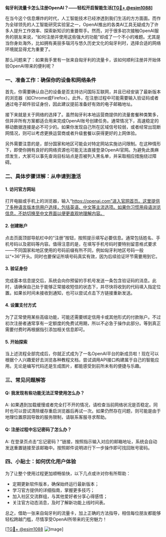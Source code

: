 **匈牙利流量卡怎么注册OpenAI？——轻松开启智能生活[[TG💪+ @esim1088](https://t.me/s/esim1088)]**

在当今这个信息爆炸的时代，人工智能技术已经渗透到我们生活的方方面面。而作为全球领先的人工智能研究实验室之一，OpenAI推出的各类AI工具无疑成为了许多人提升工作效率、探索新知识的重要帮手。然而，对于很多初次接触OpenAI服务的朋友来说，“如何注册并使用这些强大的功能”却成了一个不小的难题。尤其是当你身处海外，比如拥有美丽多瑙河与悠久历史文化的匈牙利时，选择合适的网络环境就显得尤为重要了。

那么问题来了：如果我手里有一张来自匈牙利的流量卡，该如何顺利注册并开始体验OpenAI带来的便利呢？

### 一、准备工作：确保你的设备和网络条件

首先，你需要确认自己的设备是否支持访问国际互联网，并且已经安装了最新版本的浏览器（如Chrome或Firefox）。此外，在注册过程中可能需要输入验证码或者通过电子邮件验证身份，因此建议提前准备好有效的电子邮箱地址。

接下来就是关于网络的选择了。虽然匈牙利本地运营商提供的流量套餐种类繁多，但并非所有方案都适合用来完成OpenAI账号创建任务。通常情况下，高速稳定的移动数据连接是必不可少的。如果你发现自己所在区域信号较弱，或者经常出现断网情况，则可以考虑更换运营商或者升级套餐以获得更好的上网体验。

另外需要注意的是，部分国家和地区可能会对特定网站实施访问限制。在这种情形下，即使你拥有良好的网络资源也可能无法直接登录OpenAI官网。为避免此类麻烦发生，大家可以事先查询目标站点是否被列入黑名单，并采取相应措施绕过障碍。

### 二、具体步骤详解：从申请到激活

#### 1. 访问官方网站
打开电脑或手机上的浏览器，输入“https://openai.com”进入官网首页。这里提供了多种语言版本供用户选择，包括英语、中文等主流选项。如果你习惯用母语浏览信息，不妨切换至中文界面以便更直观地理解内容。

#### 2. 创建账户
点击页面顶部导航栏中的“注册”按钮，按照提示填写必要信息。通常包括姓名、手机号码以及密码等内容。值得注意的是，在填写手机号码时要特别留意格式要求——不同国家和地区使用的号码前缀有所不同，例如匈牙利地区号码一般以“+36”开头。同时也要保证所填号码真实有效，因为后续验证环节需要用到它。

#### 3. 验证身份
完成基本信息提交后，系统会向你预留的手机号发送一条包含验证码的消息。此时，请确保自己处于能够正常接收短信的状态下，并尽快将收到的代码填入指定位置。如果长时间未接收到通知，也可以尝试点击下方链接重新发送。

#### 4. 设置支付方式
为了正常使用某些高级功能，可能还需要绑定信用卡或其他形式的付款账户。不过初次注册者通常享有一定额度的免费试用期，所以不必急于操作此部分。等到真正需要付费时再根据指引添加相关信息即可。

#### 5. 开始探索
当上述流程全部完成后，你就正式成为了一名OpenAI平台的新成员啦！现在可以根据个人兴趣爱好去浏览各种教程文档，尝试调用API接口构建属于自己的智能应用。无论是编写代码还是生成图片，都能感受到前所未有的便捷与乐趣。

### 三、常见问题解答

#### Q: 我发现有些功能无法正常使用怎么办？
A: 如果遇到加载缓慢或者完全打不开的情况，请检查当前网络状况是否稳定。同时也可以尝试清除缓存重启浏览器后再试一次。如果仍然存在问题，则可能是由于地理位置原因导致的服务限制，请联系客服寻求帮助。

#### Q: 注册过程中忘记密码了怎么办？
A: 在登录页点击“忘记密码？”链接，按照指示输入对应的邮箱地址，系统会自动发送重置链接至该邮箱中。按照邮件说明进行下一步操作即可找回账号密码。

### 四、小贴士：如何优化用户体验

为了让整个使用过程更加顺畅愉快，以下几点或许对你有所帮助：

- 定期更新软件版本，确保始终运行最新版本；
- 学习官方提供的详细指南，掌握更多技巧；
- 加入社区交流群组，与其他爱好者分享心得感悟；
- 关注官方动态消息，及时了解新功能上线时间表。

总之，借助一张来自匈牙利的流量卡，加上正确的方法指导，相信每位朋友都能够轻松跨越门槛，尽情享受OpenAI所带来的无穷魅力！

[[TG💪+ @esim1088](https://t.me/s/esim1088) ![Image](https://i.postimg.cc/4NQfJmqS/Snipaste-2025-05-13-00-14-12.png)]